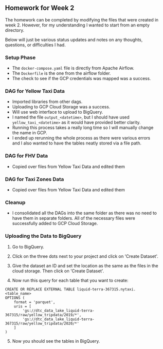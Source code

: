 ## Homework for Week 2

The homework can be completed by modifying the files that were created in week 2. However, for my understanding I wanted to start from an empty directory.

Below will just be various status updates and notes on any thoughts, questions, or difficulties I had.

### Setup Phase
- The `docker-compose.yaml` file is directly from Apache Airflow.
- The  `Dockerfile` is the one from the airflow folder.
- The check to see if the GCP credentials was mapped was a success.

### DAG for Yellow Taxi Data
- Imported libraries from other dags.
- Uploading to GCP Cloud Storage was a success.
- Will use web interface to upload to BigQuery.
- I named the file `output_<datetime>`, but I should have used `yellow_taxi_<datetime>` as it would have provided better clarity.
- Running this process takes a really long time so I will manually change the name in GCP.
- I ended up rerunning the whole process as there were various errors and I also wanted to have the tables neatly stored via a file path.

### DAG for FHV Data
- Copied over files from Yellow Taxi Data and edited them 


### DAG for Taxi Zones Data
- Copied over files from Yellow Taxi Data and edited them 

### Cleanup
- I consolidated all the DAGs into the same folder as there was no need to have them in separate folders. All of the necessary files were successfully added to GCP Cloud Storage.

### Uploading the Data to BigQuery
1. Go to BigQuery.

2. Click on the three dots next to your project and click on 'Create Dataset'.

3.  Give the dataset an ID and set the location as the same as the files in the cloud storage. Then click on 'Create Dataset'.

4. Now run this query for each table that you want to create:
```
CREATE OR REPLACE EXTERNAL TABLE liquid-terra-367315.nytaxi.<table_name>
OPTIONS (
    format = 'parquet',
    uris = [
        'gs://dtc_data_lake_liquid-terra-367315/raw/yellow_tripdata/2019/*',
        'gs://dtc_data_lake_liquid-terra-367315/raw/yellow_tripdata/2020/*'
    ]
)
```

5. Now you should see the tables in BigQuery.